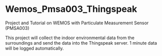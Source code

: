 # Wemos_Pmsa003_Thingspeak
Project and Tutorial on WEMOS with Particulate Measurement Sensor (PMSA003)

This project will collect the indoor environmental data from the surroundings and send the data into the Thingspeak server. 1 minute data will be logged automatically.

